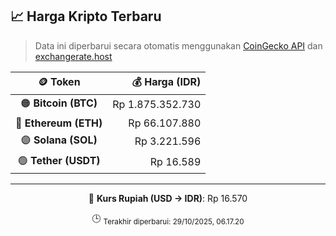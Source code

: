 

<!-- HARGA_KRIPTO -->
## 📈 Harga Kripto Terbaru

> Data ini diperbarui secara otomatis menggunakan [CoinGecko API](https://www.coingecko.com/) dan [exchangerate.host](https://exchangerate.host/)

<div align="center">

| 🪙 Token | 💰 Harga (IDR) |
|:------:|---------------:|
| 🟠 **Bitcoin (BTC)**   | Rp 1.875.352.730 |
| 🔵 **Ethereum (ETH)**  | Rp 66.107.880 |
| 🟣 **Solana (SOL)**    | Rp 3.221.596 |
| 🟢 **Tether (USDT)**   | Rp 16.589 |

---

💱 **Kurs Rupiah (USD → IDR)**: Rp 16.570

🕒 <sub>Terakhir diperbarui: 29/10/2025, 06.17.20</sub>

</div>
<!-- /HARGA_KRIPTO -->